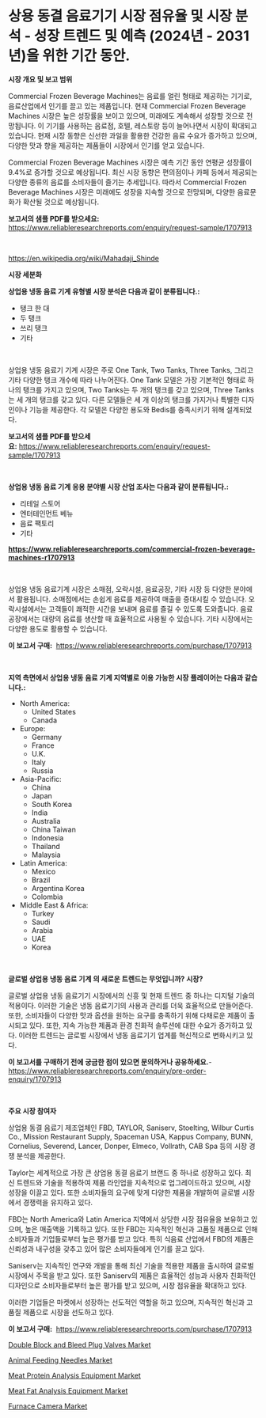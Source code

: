 <p><h1>상용 동결 음료기기 시장 점유율 및 시장 분석 - 성장 트렌드 및 예측 (2024년 - 2031년)을 위한 기간 동안.</h1></p><p><strong>시장 개요 및 보고 범위</strong></p>
<p><p>Commercial Frozen Beverage Machines는 음료를 얼린 형태로 제공하는 기기로, 음료산업에서 인기를 끌고 있는 제품입니다. 현재 Commercial Frozen Beverage Machines 시장은 높은 성장률을 보이고 있으며, 미래에도 계속해서 성장할 것으로 전망됩니다. 이 기기를 사용하는 음료점, 호텔, 레스토랑 등이 늘어나면서 시장이 확대되고 있습니다. 현재 시장 동향은 신선한 과일을 활용한 건강한 음료 수요가 증가하고 있으며, 다양한 맛과 향을 제공하는 제품들이 시장에서 인기를 얻고 있습니다.</p><p>Commercial Frozen Beverage Machines 시장은 예측 기간 동안 연평균 성장률이 9.4%로 증가할 것으로 예상됩니다. 최신 시장 동향은 편의점이나 카페 등에서 제공되는 다양한 종류의 음료를 소비자들이 즐기는 추세입니다. 따라서 Commercial Frozen Beverage Machines 시장은 미래에도 성장을 지속할 것으로 전망되며, 다양한 음료문화가 확산될 것으로 예상됩니다.</p></p>
<p><strong>보고서의 샘플 PDF를 받으세요:</strong> <a href="https://www.reliableresearchreports.com/enquiry/request-sample/1707913">https://www.reliableresearchreports.com/enquiry/request-sample/1707913</a></p>
<p>&nbsp;</p>
<p><a href="https://en.wikipedia.org/wiki/Mahadaji_Shinde">https://en.wikipedia.org/wiki/Mahadaji_Shinde</a></p>
<p><strong>시장 세분화</strong></p>
<p><strong>상업용 냉동 음료 기계 유형별 시장 분석은 다음과 같이 분류됩니다.:</strong></p>
<p><ul><li>탱크 한 대</li><li>두 탱크</li><li>쓰리 탱크</li><li>기타</li></ul></p>
<p>&nbsp;</p>
<p><p>상업용 냉동 음료기 기계 시장은 주로 One Tank, Two Tanks, Three Tanks, 그리고 기타 다양한 탱크 개수에 따라 나누어진다. One Tank 모델은 가장 기본적인 형태로 하나의 탱크를 가지고 있으며, Two Tanks는 두 개의 탱크를 갖고 있으며, Three Tanks는 세 개의 탱크를 갖고 있다. 다른 모델들은 세 개 이상의 탱크를 가지거나 특별한 디자인이나 기능을 제공한다. 각 모델은 다양한 용도와 Bedis를 충족시키기 위해 설계되었다.</p></p>
<p><strong>보고서의 샘플 PDF를 받으세요:</strong>&nbsp;<a href="https://www.reliableresearchreports.com/enquiry/request-sample/1707913">https://www.reliableresearchreports.com/enquiry/request-sample/1707913</a></p>
<p>&nbsp;</p>
<p><strong> 상업용 냉동 음료 기계 응용 분야별 시장 산업 조사는 다음과 같이 분류됩니다.:</strong></p>
<p><ul><li>리테일 스토어</li><li>엔터테인먼트 베뉴</li><li>음료 팩토리</li><li>기타</li></ul></p>
<p><strong><a href="https://www.reliableresearchreports.com/commercial-frozen-beverage-machines-r1707913">https://www.reliableresearchreports.com/commercial-frozen-beverage-machines-r1707913</a></strong></p>
<p>&nbsp;</p>
<p><p>상업용 냉동 음료기계 시장은 소매점, 오락시설, 음료공장, 기타 시장 등 다양한 분야에서 활용됩니다. 소매점에서는 손쉽게 음료를 제공하여 매출을 증대시킬 수 있습니다. 오락시설에서는 고객들이 쾌적한 시간을 보내며 음료를 즐길 수 있도록 도와줍니다. 음료공장에서는 대량의 음료를 생산할 때 효율적으로 사용될 수 있습니다. 기타 시장에서는 다양한 용도로 활용할 수 있습니다.</p></p>
<p><strong>이 보고서 구매:</strong>&nbsp; <a href="https://www.reliableresearchreports.com/purchase/1707913">https://www.reliableresearchreports.com/purchase/1707913</a></p>
<p>&nbsp;</p>
<p><strong>지역 측면에서 상업용 냉동 음료 기계 지역별로 이용 가능한 시장 플레이어는 다음과 같습니다.:</strong></p>
<p><ul>
    <li>
        North America:
        <ul>
            <li>United States</li>
            <li>Canada</li>
        </ul>
    </li>
    <li>
        Europe:
        <ul>
            <li>Germany</li>
            <li>France</li>
            <li>U.K.</li>
            <li>Italy</li>
            <li>Russia</li>
        </ul>
    </li>
    <li>
        Asia-Pacific:
        <ul>
            <li>China</li>
            <li>Japan</li>
            <li>South Korea</li>
            <li>India</li>
            <li>Australia</li>
            <li>China Taiwan</li>
            <li>Indonesia</li>
            <li>Thailand</li>
            <li>Malaysia</li>
        </ul>
    </li>
    <li>
        Latin America:
        <ul>
            <li>Mexico</li>
            <li>Brazil</li>
            <li>Argentina Korea</li>
            <li>Colombia</li>
        </ul>
    </li>
    <li>
        Middle East & Africa:
        <ul>
            <li>Turkey</li>
            <li>Saudi</li>
            <li>Arabia</li>
            <li>UAE</li>
            <li>Korea</li>
        </ul>
    </li>
    </ul></p>
<p>&nbsp;</p>
<p><strong>글로벌 상업용 냉동 음료 기계 의 새로운 트렌드는 무엇입니까? 시장?</strong></p>
<p><p>글로벌 상업용 냉동 음료기기 시장에서의 신흥 및 현재 트렌드 중 하나는 디지털 기술의 적용이다. 이러한 기술은 냉동 음료기기의 사용과 관리를 더욱 효율적으로 만들어준다. 또한, 소비자들이 다양한 맛과 옵션을 원하는 요구를 충족하기 위해 다채로운 제품이 출시되고 있다. 또한, 지속 가능한 제품과 환경 친화적 솔루션에 대한 수요가 증가하고 있다. 이러한 트렌드는 글로벌 시장에서 냉동 음료기기 업계를 혁신적으로 변화시키고 있다.</p></p>
<p><strong>이 보고서를 구매하기 전에 궁금한 점이 있으면 문의하거나 공유하세요.</strong>- <a href="https://www.reliableresearchreports.com/enquiry/pre-order-enquiry/1707913">https://www.reliableresearchreports.com/enquiry/pre-order-enquiry/1707913</a></p>
<p>&nbsp;</p>
<p><strong>주요 시장 참여자</strong></p>
<p><p>상업용 동결 음료기 제조업체인 FBD, TAYLOR, Saniserv, Stoelting, Wilbur Curtis Co., Mission Restaurant Supply, Spaceman USA, Kappus Company, BUNN, Cornelius, Severend, Lancer, Donper, Elmeco, Vollrath, CAB Spa 등의 시장 경쟁 분석을 제공한다. </p><p>Taylor는 세계적으로 가장 큰 상업용 동결 음료기 브랜드 중 하나로 성장하고 있다. 최신 트렌드와 기술을 적용하여 제품 라인업을 지속적으로 업그레이드하고 있으며, 시장 성장을 이끌고 있다. 또한 소비자들의 요구에 맞게 다양한 제품을 개발하여 글로벌 시장에서 경쟁력을 유지하고 있다. </p><p>FBD는 North America와 Latin America 지역에서 상당한 시장 점유율을 보유하고 있으며, 높은 매출액을 기록하고 있다. 또한 FBD는 지속적인 혁신과 고품질 제품으로 인해 소비자들과 기업들로부터 높은 평가를 받고 있다. 특히 식음료 산업에서 FBD의 제품은 신뢰성과 내구성을 갖추고 있어 많은 소비자들에게 인기를 끌고 있다. </p><p>Saniserv는 지속적인 연구와 개발을 통해 최신 기술을 적용한 제품을 출시하여 글로벌 시장에서 주목을 받고 있다. 또한 Saniserv의 제품은 효율적인 성능과 사용자 친화적인 디자인으로 소비자들로부터 높은 평가를 받고 있으며, 시장 점유율을 확대하고 있다. </p><p>이러한 기업들은 마켓에서 성장하는 선도적인 역할을 하고 있으며, 지속적인 혁신과 고품질 제품으로 시장을 선도하고 있다.</p></p>
<p><strong>이 보고서 구매:</strong>&nbsp;&nbsp;<a href="https://www.reliableresearchreports.com/purchase/1707913">https://www.reliableresearchreports.com/purchase/1707913</a></p>
<p><p><a href="https://medium.com/@sharquayrhodes1927/double-block-and-bleed-plug-valves-market-share-and-new-trends-analysis-by-its-type-application-22f9fbb4ed1c?postPublishedType=initial">Double Block and Bleed Plug Valves Market</a></p><p><a href="https://medium.com/@clarenceuvalis67867/animal-feeding-needles-market-global-market-insights-and-sales-trends-2024-to-2031-e2b03af4d801?postPublishedType=initial">Animal Feeding Needles Market</a></p><p><a href="https://github.com/rontayewer0/Market-Research-Report-List-1/blob/main/meat-protein-analysis-equipment-market.md">Meat Protein Analysis Equipment Market</a></p><p><a href="https://github.com/temeroso029/Market-Research-Report-List-1/blob/main/meat-fat-analysis-equipment-market.md">Meat Fat Analysis Equipment Market</a></p><p><a href="https://issuu.com/reportprime-2/docs/furnace-camera-market-size-2030.pptx">Furnace Camera Market</a></p></p>